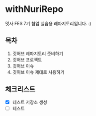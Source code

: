 # withNuriRepo
멋사 FES 7기 협업 실습용 레파지토리입니다. :)

## 목차
1. 깃허브 레파지토리 준비하기
2. 깃허브 프로젝트
3. 깃허브 이슈
4. 깃허브 이슈 제대로 사용하기

## 체크리스트
- [x] 테스트 저장소 생성
- [ ] 테스트
